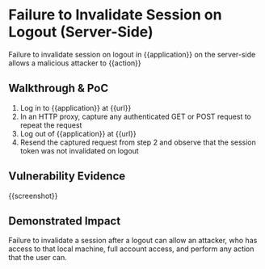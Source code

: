 # Failure to Invalidate Session on Logout (Server-Side)

<!--
Provide a 1-2 sentence description - see http://cveproject.github.io/docs/content/key-details-phrasing.pdf for tips

This format is a good guide:
[VULNTYPE] in [COMPONENT] in [APPLICATION] allows [ATTACKER] to [IMPACT] via [VECTOR] 
-->

Failure to invalidate session on logout in {{application}} on the server-side allows a malicious attacker to {{action}}

## Walkthrough & PoC

<!-- Provide a step-by-step walkthrough on how to access the vulnerable injection point, and how to exploit the vulnerability.
Adding a dot-pointed walkthrough with relevant screenshots will speed triage time and result in faster rewards!
-->

1. Log in to {{application}} at {{url}}
1. In an HTTP proxy, capture any authenticated GET or POST request to repeat the request
1. Log out of {{application}} at {{url}}
1. Resend the captured request from step 2 and observe that the session token was not invalidated on logout

## Vulnerability Evidence
<!--
Your submission MUST include evidence of the vulnerability and not be theoretical in nature.

For a failure to invalidation session on logout vulnerability, please include a video showing the action taking place after signing out, or pictures showing the logout process not removing a token from the cache and performing a sensitive action.
-->

{{screenshot}}

## Demonstrated Impact

<!--
Attempt to escalate the XSS to perform additional actions (such as an account takeover or CSRF bypass to perform a sensitive action). If this is possible, provide a full proof-of-concept here.
--> 

Failure to invalidate a session after a logout can allow an attacker, who has access to that local machine, full account access, and perform any action that the user can.
